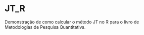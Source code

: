 # JT_R

Demonstração de como calcular o método JT no R para o livro de Metodologias de Pesquisa Quantitativa.
